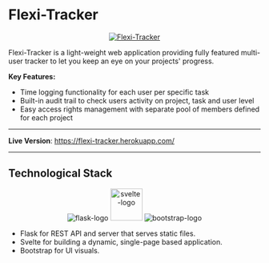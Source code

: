 # Flexi-Tracker

<p align="center">
  <a href="https://bs-free-job-search.herokuapp.com"><img src="https://i.imgur.com/1XIHQdo.png" alt="Flexi-Tracker"></a>
</p>

Flexi-Tracker is a light-weight web application providing fully featured multi-user tracker to let you keep an eye on your projects' progress.

**Key Features:**
- Time logging functionality for each user per specific task
- Built-in audit trail to check users activity on project, task and user level
- Easy access rights management with separate pool of members defined for each project

---

**Live Version**: <a href="https://flexi-tracker.herokuapp.com/" target="_blank">https://flexi-tracker.herokuapp.com/</a>

---

## Technological Stack

<p align="center">
  <img src="https://www.vectorlogo.zone/logos/pocoo_flask/pocoo_flask-icon.svg" alt="flask-logo">
  <img src="https://upload.vectorlogo.zone/logos/sveltetechnology/images/fc06c9b6-d01c-4e1f-82be-557ad5f65d6e.svg" alt="svelte-logo" width="64" height="64">
  <img src="https://www.vectorlogo.zone/logos/getbootstrap/getbootstrap-icon.svg" alt="bootstrap-logo">
</p>

- Flask for REST API and server that serves static files.
- Svelte for building a dynamic, single-page based application.
- Bootstrap for UI visuals.
